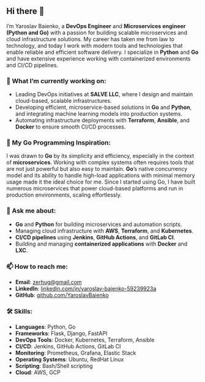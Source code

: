
## Hi there 👋

I’m Yaroslav Baienko, a **DevOps Engineer** and **Microservices engineer (Python and Go)** with a passion for building scalable microservices and cloud infrastructure solutions. My career has taken me from law to technology, and today I work with modern tools and technologies that enable reliable and efficient software delivery. I specialize in **Python** and **Go** and have extensive experience working with containerized environments and CI/CD pipelines.

### 🚀 What I’m currently working on:
- Leading DevOps initiatives at **SALVE LLC**, where I design and maintain cloud-based, scalable infrastructures.
- Developing efficient, microservice-based solutions in **Go** and **Python**, and integrating machine learning models into production systems.
- Automating infrastructure deployments with **Terraform**, **Ansible**, and **Docker** to ensure smooth CI/CD processes.
  
### 🌱 My Go Programming Inspiration:
I was drawn to **Go** by its simplicity and efficiency, especially in the context of **microservices**. Working with complex systems often requires tools that are not just powerful but also easy to maintain. **Go**’s native concurrency model and its ability to handle high-load applications with minimal memory usage made it the ideal choice for me. Since I started using Go, I have built numerous microservices that power cloud-based platforms and run in production environments, scaling effortlessly.

### 💬 Ask me about:
- **Go** and **Python** for building microservices and automation scripts.
- Managing cloud infrastructure with **AWS**, **Terraform**, and **Kubernetes**.
- **CI/CD pipelines** using **Jenkins**, **GitHub Actions**, and **GitLab CI**.
- Building and managing **containerized applications** with **Docker** and **LXC**.
  
### 📫 How to reach me:
- **Email**: [zerhug@gmail.com](mailto:zerhug@gmail.com)
- **LinkedIn**: [linkedin.com/in/yaroslav-baienko-59239923a](https://www.linkedin.com/in/yaroslav-baienko-59239923a/)
- **GitHub**: [github.com/YaroslavBaienko](https://github.com/YaroslavBaienko)

### 🛠 Skills:
- **Languages**: Python, Go
- **Frameworks**: Flask, Django, FastAPI
- **DevOps Tools**: Docker, Kubernetes, Terraform, Ansible
- **CI/CD**: Jenkins, GitHub Actions, GitLab CI
- **Monitoring**: Prometheus, Grafana, Elastic Stack
- **Operating Systems**: Ubuntu, RedHat Linux
- **Scripting**: Bash/Shell scripting
- **Cloud**: AWS, GCP

